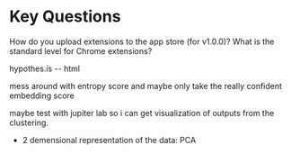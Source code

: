 # Key Questions

How do you upload extensions to the app store (for v1.0.0)?
What is the standard level for Chrome extensions?

hypothes.is -- html

mess around with entropy score and maybe only take the really confident embedding score

maybe test with jupiter lab so i can get visualization of outputs from the clustering.

- 2 demensional representation of the data: PCA